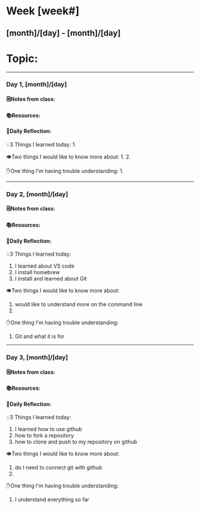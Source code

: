 # Week [week#]
## [month]/[day] - [month]/[day]

# Topic:

___

### Day 1, [month]/[day]

#### 🗒️Notes from class:

#### 📚Resources:


#### 💭Daily Reflection:

💡3 Things I learned today:
1.

👁️Two things I would like to know more about:
1.
2. 

✋One thing I'm having trouble understanding:
1. 


___

### Day 2, [month]/[day] 

#### 🗒️Notes from class:

#### 📚Resources:


#### 💭Daily Reflection:

💡3 Things I learned today:
1. I learned about VS code
2. I install homebrew
3. I  install and learned about Git

👁️Two things I would like to know more about:
1. would like to understand more on the command line
2. 

✋One thing I'm having trouble understanding:
1. Git and what it is for

___

### Day 3, [month]/[day]
#### 🗒️Notes from class:

#### 📚Resources:


#### 💭Daily Reflection:

💡3 Things I learned today:
1. I learned how to use github
2. how to fork a repository
3.  how to clone and push to my repository on github


👁️Two things I would like to know more about:
1. do I need to connect git with github
2. 

✋One thing I'm having trouble understanding:
1. I understand everything so far
 

